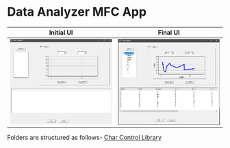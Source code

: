 # Data Analyzer MFC App
Initial UI            |  Final UI
:-------------------------:|:-------------------------:
![Fig. 1](https://github.com/EmonRezaBD/Data-Analyzer/blob/main/InitialView.PNG)  |  ![Fig. 2](https://github.com/EmonRezaBD/Data-Analyzer/blob/main/FinalView.PNG)
Folders are structured as follows-
[Char Control Library]([your-project-name/tree/master/your-subfolder](https://github.com/EmonRezaBD/Data-Analyzer/tree/main/ChartCtrl)https://github.com/EmonRezaBD/Data-Analyzer/tree/main/ChartCtrl)


 
